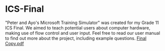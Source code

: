 # ICS-Final
"Peter and Ayo's Microsoft Training Simulator" was created for my Grade 11 ICS Final. We aimed to teach potential users about computer hardware, making use of flow control and user input. Feel free to read our user manual to find out more about the project, including example questions.
[Final Copy.pdf](https://github.com/badejayo/ICS-Final/files/6402134/Final.Copy.pdf)

